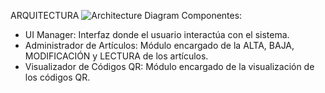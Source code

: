 ARQUITECTURA
![Architecture Diagram](https://github.com/luanaelverdi/TPInicialLabo/blob/main/diagrama_arquitectura.png)
Componentes:
 - UI Manager: Interfaz donde el usuario interactúa con el sistema.
 - Administrador de Artículos: Módulo encargado de la ALTA, BAJA, MODIFICACIÓN y LECTURA de los artículos.
 - Visualizador de Códigos QR: Módulo encargado de la visualización de los códigos QR.